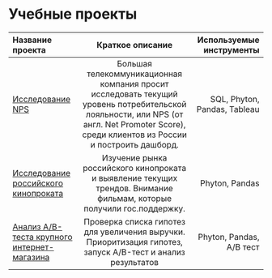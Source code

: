 # Учебные проекты

| Название проекта  | Краткое описание  | Используемые инструменты |
|:----------------- |:-----------------:| ------------------------:|
|  [Исследование NPS](https://github.com/NatalyaMoroz/Practicum_projects/tree/main/P1.NPS)                | Большая телекоммуникационная компания просит исследовать текущий уровень потребительской лояльности, или NPS (от англ. Net Promoter Score), среди клиентов из России и построить дашборд. | SQL, Phyton, Pandas,  Tableau  |
| [Исследование российского кинопроката](https://github.com/NatalyaMoroz/Practicum_projects/tree/main/P2.film_%20distribution)      |  Изучение рынка российского кинопроката и выявление текущих трендов. Внимание фильмам, которые получили гос.поддержку.      | Phyton, Pandas           |
|[Анализ А/В-теста крупного интернет-магазина](https://github.com/NatalyaMoroz/Practicum_projects/tree/main/P2.film_%20distribution)| Проверка списка гипотез для увеличения выручки. Приоритизация гипотез, запуск A/B-тест и анализ результатов        |  Phyton, Pandas, A/B тест | 
